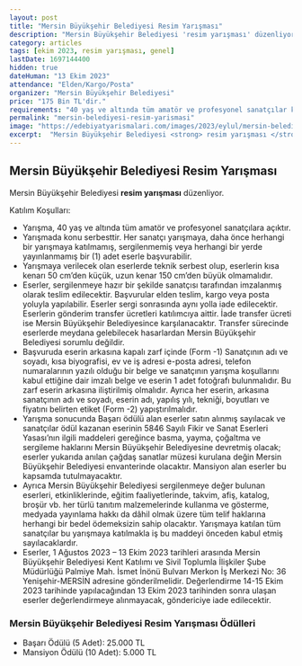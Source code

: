 ```yaml
---
layout: post
title: "Mersin Büyükşehir Belediyesi Resim Yarışması"
description: "Mersin Büyükşehir Belediyesi 'resim yarışması' düzenliyor."
category: articles
tags: [ekim 2023, resim yarışması, genel]
lastDate: 1697144400
hidden: true
dateHuman: "13 Ekim 2023"
attendance: "Elden/Kargo/Posta"
organizer: "Mersin Büyükşehir Belediyesi"
price: "175 Bin TL'dir."
requirements: "40 yaş ve altında tüm amatör ve profesyonel sanatçılar katılabilir."
permalink: "mersin-belediyesi-resim-yarismasi"
image: "https://edebiyatyarismalari.com/images/2023/eylul/mersin-belediyesi-resim-yarismasi.jpg"
excerpt:  "Mersin Büyükşehir Belediyesi <strong> resim yarışması </strong> düzenliyor."
---
```


## Mersin Büyükşehir Belediyesi Resim Yarışması
Mersin Büyükşehir Belediyesi **resim yarışması** düzenliyor.  

Katılım Koşulları:
- Yarışma, 40 yaş ve altında tüm amatör ve profesyonel sanatçılara açıktır.
- Yarışmada konu serbesttir. Her sanatçı yarışmaya, daha önce herhangi bir yarışmaya katılmamış, sergilenmemiş veya herhangi bir yerde yayınlanmamış bir (1) adet eserle başvurabilir.
- Yarışmaya verilecek olan eserlerde teknik serbest olup, eserlerin kısa kenarı 50 cm’den küçük, uzun kenar 150 cm’den büyük olmamalıdır.
- Eserler, sergilenmeye hazır bir şekilde sanatçısı tarafından imzalanmış olarak teslim edilecektir. Başvurular elden teslim, kargo veya posta yoluyla yapılabilir. Eserler sergi sonrasında aynı yolla iade edilecektir. Eserlerin gönderim transfer ücretleri katılımcıya aittir. İade transfer ücreti ise Mersin Büyükşehir Belediyesince karşılanacaktır. Transfer sürecinde eserlerde meydana gelebilecek hasarlardan Mersin Büyükşehir Belediyesi sorumlu değildir.
- Başvuruda eserin arkasına kapalı zarf içinde (Form -1) Sanatçının adı ve soyadı, kısa biyografisi, ev ve iş adresi e-posta adresi, telefon numaralarının yazılı olduğu bir belge ve sanatçının yarışma koşullarını kabul ettiğine dair imzalı belge ve eserin 1 adet fotoğrafı bulunmalıdır. Bu zarf eserin arkasına iliştirilmiş olmalıdır. Ayrıca her eserin, arkasına sanatçının adı ve soyadı, eserin adı, yapılış yılı, tekniği, boyutları ve fiyatını belirten etiket (Form -2) yapıştırılmalıdır.
- Yarışma sonucunda Başarı ödülü alan eserler satın alınmış sayılacak ve sanatçılar ödül kazanan eserinin 5846 Sayılı Fikir ve Sanat Eserleri Yasası’nın ilgili maddeleri gereğince basma, yayma, çoğaltma ve sergileme haklarını Mersin Büyükşehir Belediyesine devretmiş olacak; eserler yukarıda anılan çağdaş sanatlar müzesi kurulana değin Mersin Büyükşehir Belediyesi envanterinde olacaktır. Mansiyon alan eserler bu kapsamda tutulmayacaktır.
- Ayrıca Mersin Büyükşehir Belediyesi sergilenmeye değer bulunan eserleri, etkinliklerinde, eğitim faaliyetlerinde, takvim, afiş, katalog, broşür vb. her türlü tanıtım malzemelerinde kullanma ve gösterme, medyada yayınlama hakkı da dâhil olmak üzere tüm telif haklarına herhangi bir bedel ödemeksizin sahip olacaktır. Yarışmaya katılan tüm sanatçılar bu yarışmaya katılmakla iş bu maddeyi önceden kabul etmiş sayılacaklardır.
- Eserler, 1 Ağustos 2023 – 13 Ekim 2023 tarihleri arasında Mersin Büyükşehir Belediyesi Kent Katılımı ve Sivil Toplumla İlişkiler Şube Müdürlüğü Palmiye Mah. İsmet İnönü Bulvarı Merkon İş Merkezi No: 36 Yenişehir-MERSİN adresine gönderilmelidir. Değerlendirme 14-15 Ekim 2023 tarihinde yapılacağından 13 Ekim 2023 tarihinden sonra ulaşan eserler değerlendirmeye alınmayacak, göndericiye iade edilecektir.


### Mersin Büyükşehir Belediyesi Resim Yarışması Ödülleri
- Başarı Ödülü (5 Adet): 25.000 TL
- Mansiyon Ödülü (10 Adet): 5.000 TL